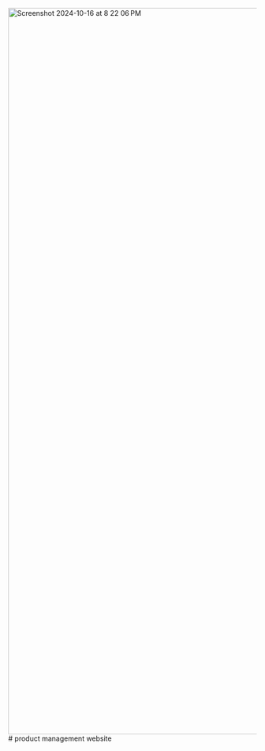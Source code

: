 <img width="1470" alt="Screenshot 2024-10-16 at 8 22 06 PM" src="https://github.com/user-attachments/assets/55fb30f7-ddb6-457a-b72d-f753c2374051"># product management website

